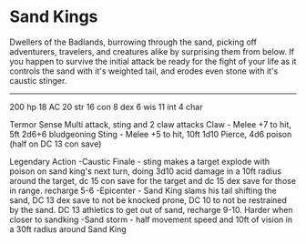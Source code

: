 # Sand Kings

Dwellers of the Badlands, burrowing through the sand, picking off adventurers, travelers, and creatures alike by surprising them from below. If you happen to survive the initial attack be ready for the fight of your life as it controls the sand with it's weighted tail, and erodes even stone with it's caustic stinger.
_____

200 hp
18 AC
20 str
16 con
8 dex
6 wis
11 int
4 char

Termor Sense
Multi attack, sting and 2 claw attacks
Claw - Melee +7 to hit, 5ft 2d6+6 bludgeoning
Sting - Melee +5 to hit, 10ft 1d10 Pierce, 4d6 poison (half on DC 13 con save)

Legendary Action
-Caustic Finale - sting makes a target explode with poison on sand king's next turn, doing 3d10 acid damage in a 10ft radius around the target, dc 15 con save for the target and dc 15 dex save for those in range. recharge 5-6
-Epicenter - Sand King slams his tail shifting the sand, DC 13 dex save to not be knocked prone, DC 10 to not be restrained by the sand. DC 13 athletics to get out of sand, recharge 9-10. Harder when closer to sandking
-Sand storm - half movement speed and 10ft of vision in a 30ft radius around Sand King
